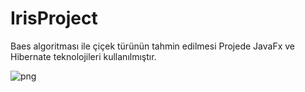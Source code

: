 # IrisProject
Baes algoritması ile çiçek türünün tahmin edilmesi 
Projede JavaFx ve Hibernate teknolojileri kullanılmıştır.

![png](https://oktayuyar.github.io/img/java/iris.png "Home Page")
